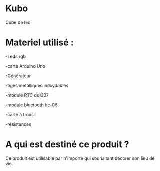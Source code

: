 # Kubo
Cube de led

# Materiel utilisé : 

-Leds rgb

-carte Arduino Uno

-Générateur

-tiges métalliques inoxydables

-module RTC ds1307

-module bluetooth hc-06

-carte à trous

-résistances


# A qui est destiné ce produit ?

Ce produit est utilisable par n'importe qui souhaitant décorer son lieu de vie.

